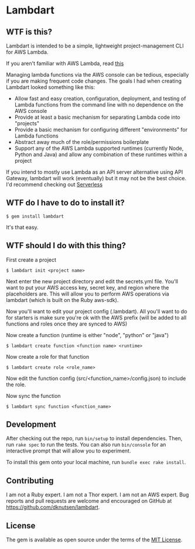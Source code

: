 # Lambdart

## WTF is this? 

Lambdart is intended to be a simple, lightweight project-management CLI for AWS Lambda.  

If you aren't familiar with AWS Lambda, read [this](FIXME)

Managing lambda functions via the AWS console can be tedious, especially if you are making frequent code changes. The goals I had when creating Lambdart looked something like this:

* Allow fast and easy creation, configuration, deployment, and testing of Lambda functions from the command line with no dependence on the AWS console
* Provide at least a basic mechanism for separating Lambda code into "projects"
* Provide a basic mechanism for configuring different "environments" for Lambda functions
* Abstract away much of the role/permissions boilerplate
* Support any of the AWS Lambda supported runtimes (currently Node, Python and Java) and allow any combination of these runtimes within a project

If you intend to mostly use Lambda as an API server alternative using API Gateway, lambdart will work (eventually) but it may not be the best choice. I'd recommend checking out [Serverless](https://github.com/serverless/serverless)

## WTF do I have to do to install it?

    $ gem install lambdart

It's that easy.

## WTF should I do with this thing?

First create a project

    $ lambdart init <project name>


Next enter the new project directory and edit the secrets.yml file. You'll want to put your AWS access key, secret key, and region where the placeholders are. This will allow you to perform AWS operations via lambdart (which is built on the Ruby aws-sdk).

Now you'll want to edit your project config (<project name>.lambdart). All you'll want to do for starters is make sure you're ok with the AWS prefix (will be added to all functions and roles once they are synced to AWS)

Now create a function (runtime is either "node", "python" or "java")

    $ lambdart create function <function name> <runtime>


Now create a role for that function

    $ lambdart create role <role_name>

Now edit the function config (src/<function_name>/config.json) to include the role.

Now sync the function

    $ lambdart sync function <function_name>



## Development

After checking out the repo, run `bin/setup` to install dependencies. Then, run `rake spec` to run the tests. You can also run `bin/console` for an interactive prompt that will allow you to experiment.

To install this gem onto your local machine, run `bundle exec rake install`. 

## Contributing

I am not a Ruby expert. I am not a Thor expert. I am not an AWS expert. Bug reports and pull requests are welcome and encouraged on GitHub at https://github.com/dknutsen/lambdart.


## License

The gem is available as open source under the terms of the [MIT License](http://opensource.org/licenses/MIT).

